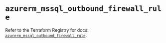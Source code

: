 # `azurerm_mssql_outbound_firewall_rule`

Refer to the Terraform Registry for docs: [`azurerm_mssql_outbound_firewall_rule`](https://registry.terraform.io/providers/hashicorp/azurerm/4.43.0/docs/resources/mssql_outbound_firewall_rule).
